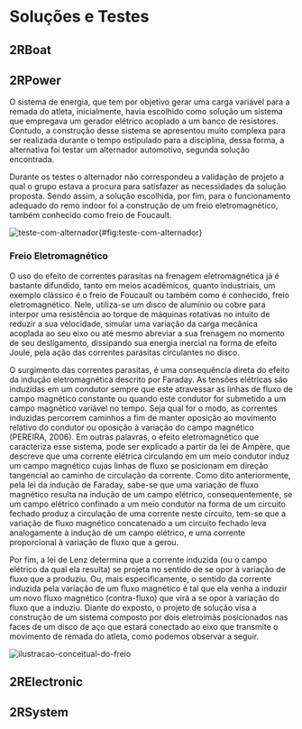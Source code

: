 # Soluções e Testes
## 2RBoat
## 2RPower

O sistema de energia, que tem por objetivo gerar uma carga variável para a remada do atleta, inicialmente, havia escolhido como solução um sistema que empregava um gerador elétrico acoplado a um banco de resistores. Contudo, a construção desse sistema se apresentou muito complexa para ser realizada durante o tempo estipulado para a disciplina, dessa forma, a alternativa foi testar um alternador automotivo, segunda solução encontrada. 
  
Durante os testes o alternador não correspondeu a validação de projeto a qual o grupo estava a procura para satisfazer as necessidades da solução proposta. Sendo assim, a solução escolhida, por fim, para o funcionamento adequado do remo indoor foi a construção de um freio eletromagnético, também conhecido como freio de Foucault.

![teste-com-alternador](img/markdown.png){#fig:teste-com-alternador}
  
### Freio Eletromagnético

O uso do efeito de correntes parasitas na frenagem eletromagnética já é bastante difundido, tanto em meios acadêmicos, quanto industriais, um exemplo clássico é o freio de Foucault ou também como é conhecido, freio eletromagnético. Nele, utiliza-se um disco de alumínio ou cobre para interpor uma resistência ao torque de máquinas rotativas no intuito de reduzir a sua velocidade, simular uma variação da carga mecânica acoplada ao seu eixo ou até mesmo abreviar a sua frenagem no momento de seu desligamento, dissipando sua energia inercial na forma de efeito Joule, pela ação das correntes parasitas circulantes no disco.

O surgimento das correntes parasitas, é uma consequência direta do efeito da indução eletromagnética descrito por Faraday. As tensões elétricas são induzidas em um condutor sempre que este atravessar as linhas de fluxo de campo magnético constante ou quando este condutor for submetido a um campo magnético variável no tempo. Seja qual for o modo, as correntes induzidas percorrem caminhos a fim de manter oposição ao movimento relativo do condutor ou oposição à variação do campo magnético (PEREIRA, 2006).
Em outras palavras, o efeito eletromagnético que caracteriza esse sistema, pode ser explicado a partir da lei de Ampère, que descreve que uma corrente elétrica circulando em um meio condutor induz um campo magnético cujas linhas de fluxo se posicionam em direção tangencial ao caminho de circulação da corrente. Como dito anteriormente, pela lei da indução de Faraday, sabe-se que uma variação de fluxo magnético resulta na indução de um campo elétrico, consequentemente, se um campo elétrico confinado a um meio condutor na forma de um circuito fechado produz a circulação de uma corrente neste circuito, tem-se que a variação de fluxo magnético concatenado a um circuito fechado leva analogamente à indução de um campo elétrico, e uma corrente proporcional à variação de fluxo que a gerou.

Por fim, a lei de Lenz determina que a corrente induzida (ou o campo elétrico da qual ela resulta) se projeta no sentido de se opor à variação de fluxo que a produziu. Ou, mais especificamente, o sentido da corrente induzida pela variação de um fluxo magnético é tal que ela venha a induzir um novo fluxo magnético (contra-fluxo) que virá a se opor à variação do fluxo que a induziu.
Diante do exposto, o projeto de solução visa a construção de um sistema composto por dois eletroímãs posicionados nas faces de um disco de aço que estará conectado ao eixo que transmite o movimento de remada do atleta, como podemos observar a seguir.

![ilustracao-conceitual-do-freio](img/markdown.png)

## 2RElectronic
## 2RSystem

